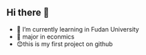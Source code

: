 ## Hi there 👋

- 🌱 I’m currently learning in Fudan University
- 📑 major in econmics
- 😊this is my first project on github

<!--

-->
